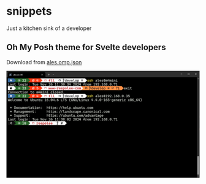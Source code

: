 # snippets
Just a kitchen sink of a developer

## Oh My Posh theme for Svelte developers

Download from [ales.omp.json](ales.omp.json) 

![Theme](oh-my-posh-theme.png)
